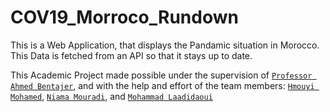 # COV19_Morroco_Rundown

This is a Web Application, that displays the Pandamic situation in Morocco.<br>
This Data is fetched from an API so that it stays up to date.

This Academic Project made possible under the supervision of [`Professor Ahmed Bentajer`](https://github.com/abentajer),
and with the help and effort of the team members:
[`Hmouyi Mohamed`](https://github.com/Hmouyi), 
[`Niama Mouradi`](https://github.com/nianiama), 
and [`Mohammad Laadidaoui`](https://github.com/Joknaa)